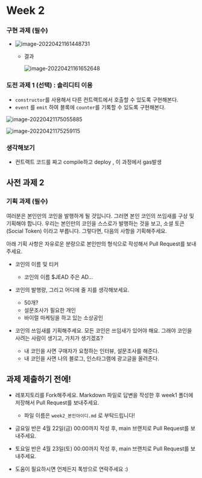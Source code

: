 # Week 2

### 구현 과제 (필수)

* ![image-20220421161448731](C:\Users\user\AppData\Roaming\Typora\typora-user-images\image-20220421161448731.png)

  + 결과

    ![image-20220421161652648](C:\Users\user\AppData\Roaming\Typora\typora-user-images\image-20220421161652648.png)

  

### 도전 과제 1 (선택) : 솔리디티 이용

* `constructor`를 사용해서 다른 컨트랙트에서 호출할 수 있도록 구현해본다.
* `event` 를 `emit` 하여 블록에 `counter`를 기록할 수 있도록 구현해본다.

![image-20220421175055885](C:\Users\user\AppData\Roaming\Typora\typora-user-images\image-20220421175055885.png)

![image-20220421175259115](C:\Users\user\AppData\Roaming\Typora\typora-user-images\image-20220421175259115.png)

### 생각해보기

* 컨트랙트 코드를 짜고 compile하고 deploy , 이 과정에서 gas발생



## 사전 과제 2

### 기획 과제 (필수)

여러분은 본인만의 코인을 발행하게 될 것입니다. 그러면 본인 코인의 쓰임새를 구상 및 기획해야 합니다. 우리는 본인만의 코인을 스스로가 발행하는 것을 보고, 소셜 토큰(Social Token) 이라고 부릅니다. 그렇다면, 다음의 사항을 기획해주세요.

아래 기획 사항은 자유로운 분량으로 본인만의 형식으로 작성해서 Pull Request를 보내주세요.

* 코인의 이름 및 티커
  * 코인의 이름 $JEAD 주은 AD...
* 코인의 발행량, 그리고 어디에 줄 지를 생각해보세요.

  * 50개?
  * 설문조사가 필요한 개인
  * 바이럴 마케팅을 하고 있는 소상공인
* 코인의 쓰임새를 기획해주세요. 모든 코인은 쓰임새가 있어야 해요. 그래야 코인을 사려는 사람이 생기고, 가치가 생기겠죠?

  * 내 코인을 사면 구매자가 요청하는 인터뷰, 설문조사를 해준다. 
  * 내 코인을 사면 나의 블로그, 인스타그램에 광고글을 올려준다.
  

## 과제 제출하기 전에!

* 레포지토리를 Fork해주세요. Markdown 파일로 답변을 작성한 후 week1 폴더에 저장해서 Pull Request를 보내주세요.
  * 파일 이름은 ```week2_본인아이디.md``` 로 부탁드립니다!

* 금요일 반은 4월 22일(금) 00:00까지 작성 후, main 브랜치로 Pull Request를 보내주세요.
* 토요일 반은 4월 23일(토) 00:00까지 작성 후, main 브랜치로 Pull Request를 보내주세요.
* 도움이 필요하시면 언제든지 톡방으로 연락주세요 :)
